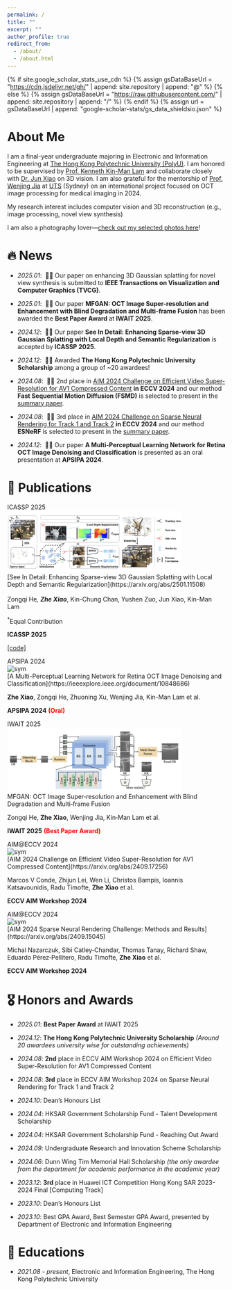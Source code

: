 ```yaml
---
permalink: /
title: ""
excerpt: ""
author_profile: true
redirect_from: 
  - /about/
  - /about.html
---
```


{% if site.google_scholar_stats_use_cdn %}
{% assign gsDataBaseUrl = "https://cdn.jsdelivr.net/gh/" | append: site.repository | append: "@" %}
{% else %}
{% assign gsDataBaseUrl = "https://raw.githubusercontent.com/" | append: site.repository | append: "/" %}
{% endif %}
{% assign url = gsDataBaseUrl | append: "google-scholar-stats/gs_data_shieldsio.json" %}

<span class='anchor' id='about-me'></span>

# About Me

I am a final-year undergraduate majoring in Electronic and Information Engineering at [The Hong Kong Polytechnic University (PolyU)](https://www.polyu.edu.hk/). I am honored to be supervised by [Prof. Kenneth Kin-Man Lam](https://scholar.google.com.hk/citations?user=6yK7bewAAAAJ) and collaborate closely with [Dr. Jun Xiao](https://junxiao01.github.io/) on 3D vision. I am also grateful for the mentorship of [Prof. Wenjing Jia](https://scholar.google.com.au/citations?hl=en&user=BzXhftkAAAAJ) at [UTS](https://www.uts.edu.au/) (Sydney) on an international project focused on OCT image processing for medical imaging in 2024.

My research interest includes computer vision and 3D reconstruction (e.g., image processing, novel view synthesis)

I am also a photography lover—[check out my selected photos here](photowall/photowall.html)!
<!--Google citation: <a href='https://scholar.google.com/citations?user=kH0sdkwAAAAJ'><img src="https://img.shields.io/endpoint?logo=Google%20Scholar&url=https%3A%2F%2Fcdn.jsdelivr.net%2Fgh%2FYushenZuo%2Fyushenzuo.github.io@google-scholar-stats%2Fgs_data_shieldsio.json&labelColor=f6f6f6&color=9cf&style=flat&label=citations"></a> -->




# 🔥 News

- *2025.01*: &nbsp;🎉🎉 Our paper on enhancing 3D Gaussian splatting for novel view synthesis is submitted to **IEEE Transactions on Visualization and Computer Graphics (TVCG)**.

- *2025.01*: &nbsp;🎉🎉 Our paper **MFGAN: OCT Image Super-resolution and Enhancement with Blind Degradation and Multi-frame Fusion** has been awarded the **Best Paper Award** at **IWAIT 2025**.

- *2024.12*: &nbsp;🎉🎉 Our paper **See In Detail: Enhancing Sparse-view 3D Gaussian Splatting with Local Depth and Semantic Regularization** is accepted by **ICASSP 2025**. 
<!--on enhancing 3D Gaussian splatting for novel view synthesis under sparse views-->

- *2024.12*: &nbsp;🎉🎉 Awarded **The Hong Kong Polytechnic University Scholarship** among a group of ~20 awardees!

- *2024.08*: &nbsp;🎉🎉 2nd place in <a href='https://codalab.lisn.upsaclay.fr/competitions/17705'>AIM 2024 Challenge on Efficient Video Super-Resolution for AV1 Compressed Content</a> **in ECCV 2024** and our method **Fast Sequential Motion Diffusion (FSMD)** is selected to present in the [summary paper](https://arxiv.org/pdf/2409.17256).

- *2024.08*: &nbsp;🎉🎉 3rd place in <a href='https://codalab.lisn.upsaclay.fr/competitions/19222'>AIM 2024 Challenge on Sparse Neural Rendering for Track 1 and Track 2</a> **in ECCV 2024** and our method **ESNeRF** is selected to present in the [summary paper](https://arxiv.org/pdf/2409.15045).

- *2024.12*: &nbsp;🎉🎉 Our paper **A Multi-Perceptual Learning Network for Retina OCT Image Denoising and Classification** is presented as an oral presentation at **APSIPA 2024**.


# 📝 Publications 


<div class='paper-box'><div class='paper-box-image'><div><div class="badge">ICASSP 2025</div><img src='images/ICASSP_2025.png' alt="sym" width="80%"></div></div>
<div class='paper-box-text' markdown="1">
[See In Detail: Enhancing Sparse-view 3D Gaussian Splatting with Local Depth and Semantic Regularization](https://arxiv.org/abs/2501.11508)
  
Zongqi He<sup>*</sup>, **Zhe Xiao**<sup>*</sup>, Kin-Chung Chan, Yushen Zuo, Jun Xiao, Kin-Man Lam

<sup>*</sup>Equal Contribution

**ICASSP 2025**

[[code]](https://github.com/wuyou012/SIDGaussian)

</div>
</div>


<div class='paper-box'><div class='paper-box-image'><div><div class="badge">APSIPA 2024</div><img src='images/APSIPA2024.png' alt="sym" width="80%"></div></div>
<div class='paper-box-text' markdown="1">
[A Multi-Perceptual Learning Network for Retina OCT Image Denoising and Classification](https://ieeexplore.ieee.org/document/10848686)
  
**Zhe Xiao**, Zongqi He, Zhuoning Xu, Wenjing Jia, Kin-Man Lam et al.

**APSIPA 2024** <span style="color:red">**(Oral)**</span>

</div>
</div>


<div class='paper-box'><div class='paper-box-image'><div><div class="badge">IWAIT 2025</div><img src='images/iwait2025.png' alt="sym" width="80%"></div></div>
<div class='paper-box-text' markdown="1">
MFGAN: OCT Image Super‑resolution and Enhancement with Blind Degradation and Multi‑frame Fusion

Zongqi He, **Zhe Xiao**, Wenjing Jia, Kin‑Man Lam et al.

**IWAIT 2025** <span style="color:red">**(Best Paper Award)**</span>


</div>
</div>




<div class='paper-box'><div class='paper-box-image'><div><div class="badge">AIM@ECCV 2024</div><img src='images/AIM2024_video.png' alt="sym" width="80%"></div></div>
<div class='paper-box-text' markdown="1">
[AIM 2024 Challenge on Efficient Video Super-Resolution for AV1 Compressed Content](https://arxiv.org/abs/2409.17256)
  
Marcos V Conde, Zhijun Lei, Wen Li, Christos Bampis, Ioannis Katsavounidis, Radu Timofte, **Zhe Xiao** et al.

**ECCV AIM Workshop 2024**


</div>
</div>



<div class='paper-box'><div class='paper-box-image'><div><div class="badge">AIM@ECCV 2024</div><img src='images/AIM2024_3D.png' alt="sym" width="80%"></div></div>
<div class='paper-box-text' markdown="1">
[AIM 2024 Sparse Neural Rendering Challenge: Methods and Results](https://arxiv.org/abs/2409.15045)

Michal Nazarczuk, Sibi Catley‑Chandar, Thomas Tanay, Richard Shaw, Eduardo Pérez‑Pellitero, Radu Timofte, **Zhe Xiao** et al.

**ECCV AIM Workshop 2024**

</div>
</div>





<!-- 

[**Project**](https://scholar.google.com/citations?view_op=view_citation&hl=zh-CN&user=DhtAFkwAAAAJ&citation_for_view=DhtAFkwAAAAJ:ALROH1vI_8AC) <strong><span class='show_paper_citations' data='DhtAFkwAAAAJ:ALROH1vI_8AC'></span></strong>
- Lorem ipsum dolor sit amet, consectetur adipiscing elit. Vivamus ornare aliquet ipsum, ac tempus justo dapibus sit amet. 
</div>
</div>

- [Lorem ipsum dolor sit amet, consectetur adipiscing elit. Vivamus ornare aliquet ipsum, ac tempus justo dapibus sit amet](https://github.com), A, B, C, **CVPR 2020**
-->


# 🎖 Honors and Awards
- *2025.01*: **Best Paper Award** at IWAIT 2025

- *2024.12*: **The Hong Kong Polytechnic University Scholarship** 
  *(Around 20 awardees university wise for outstanding achievements)*
- *2024.08*: **2nd** place in ECCV AIM Workshop 2024 on Efficient Video Super-Resolution for AV1 Compressed Content
- *2024.08*: **3rd** place in ECCV AIM Workshop 2024 on Sparse Neural Rendering for Track 1 and Track 2
- *2024.10*: Dean’s Honours List
- *2024.04*: HKSAR Government Scholarship Fund - Talent Development Scholarship
- *2024.04*: HKSAR Government Scholarship Fund - Reaching Out Award
- *2024.09*: Undergraduate Research and Innovation Scheme Scholarship
- *2024.06*: Dunn Wing Tim Memorial Hall Scholarship *(the only awardee from the department for academic performance in the academic year)*
- *2023.12*: **3rd** place in Huawei ICT Competition Hong Kong SAR 2023-2024 Final [Computing Track]
- *2023.10*: Dean’s Honours List
- *2023.10*: Best GPA Award, Best Semester GPA Award, presented by Department of Electronic and Information Engineering



# 📖 Educations
- *2021.08 - present*, Electronic and Information Engineering, The Hong Kong Polytechnic University



<!-- 
<a href="https://clustrmaps.com/site/1c34x"  title="Visit tracker"><img src="//www.clustrmaps.com/map_v2.png?d=iu2Si63h6GRArax3gDdPSOYq6mNwTGnYuNlENh-Ndw8&cl=ffffff" /></a>
-->

<!-- 
# 💻 Experience
- *2024.07 - 2024.08*, Engineering Summer Programme, Girton College, University of Cambridge
- *2023.09 – 2024.09*, Undergraduate Research and Innovation Scheme (URIS)
# 💬 Invited Talks
- *2021.06*, Lorem ipsum dolor sit amet, consectetur adipiscing elit. Vivamus ornare aliquet ipsum, ac tempus justo dapibus sit amet. 
- *2021.03*, Lorem ipsum dolor sit amet, consectetur adipiscing elit. Vivamus ornare aliquet ipsum, ac tempus justo dapibus sit amet.  \| [\[video\]](https://github.com/)
# 💻 Internships
- *2019.05 - 2020.02*, [Lorem](https://github.com/), China.
-->

<!-- 

-->
